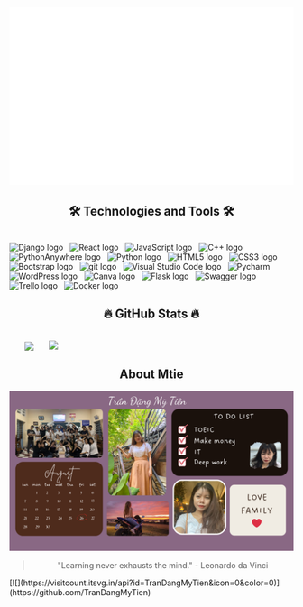 <!-- Trần Đặng Mỹ Tiên -->
<a href="#" target="_blank">
  <img src="svg/mtie.svg" width="1200" alt="TranDangMyTien" />
</a>
<h2 align="center">🛠 Technologies and Tools 🛠</h2>
<br>
<!-- https://simpleicons.org/ -->
<span><img src="https://img.shields.io/badge/Django-282C34?logo=Django&logoColor=092E20" alt="Django logo" title="Django" height="25" /></span>
&nbsp;
<span><img src="https://img.shields.io/badge/React-282C34?logo=React&logoColor=61DAFB" alt="React logo" title="React" height="25" /></span>
&nbsp;
<span><img src="https://img.shields.io/badge/JavaScript-282C34?logo=javascript&logoColor=F7DF1E" alt="JavaScript logo" title="JavaScript" height="25" /></span>
&nbsp;
<span><img src="https://img.shields.io/badge/C++-282C34?logo=cplusplus&logoColor=00599C" alt="C++ logo" title="C++" height="25" /></span>
&nbsp;
<span><img src="https://img.shields.io/badge/Python Anywhere-282C34?logo=pythonanywhere&logoColor=1D9FD7" alt="PythonAnywhere logo" title="PythonAnywhere" height="25" /></span>
&nbsp;
<span><img src="https://img.shields.io/badge/Python-282C34?logo=Python&logoColor=3776AB" alt="Python logo" title="Python" height="25" /></span>
&nbsp;
<span><img src="https://img.shields.io/badge/HTML5-282C34?logo=html5&logoColor=E34F26" alt="HTML5 logo" title="HTML5" height="25" /></span>
&nbsp;
<span><img src="https://img.shields.io/badge/CSS3-282C34?logo=css3&logoColor=1572B6" alt="CSS3 logo" title="CSS3" height="25" /></span>
&nbsp;
<span><img src="https://img.shields.io/badge/Bootstrap-282C34?logo=bootstrap&logoColor=7952B3" alt="Bootstrap logo" title="Bootstrap" height="25" /></span>
&nbsp;
<span><img src="https://img.shields.io/badge/git-282C34?logo=git&logoColor=F05032" alt="git logo" title="git" height="25" /></span>
&nbsp;
<span><img src="https://img.shields.io/badge/VS%20Code-282C34?logo=visual-studio-code&logoColor=007ACC" alt="Visual Studio Code logo" title="Visual Studio Code" height="25" /></span>
&nbsp;
<span><img src="https://img.shields.io/badge/Pycharm-282C34?logo=Pycharm&logoColor=00000" alt="Pycharm" title="Pycharm" height="25" /></span>
&nbsp;
<span><img src="https://img.shields.io/badge/WordPress-282C34?logo=wordPress&logoColor=000000" alt="WordPress logo" title="WordPress" height="25" /></span>
&nbsp;
<span><img src="https://img.shields.io/badge/Canva-282C34?logo=Canva&logoColor=00C4CC" alt="Canva logo" title="Canva" height="25" /></span>
&nbsp;
<span><img src="https://img.shields.io/badge/Flask-282C34?logo=Flask&logoColor=FFC20E" alt="Flask logo" title="Flask" height="25" /></span>
&nbsp;
<span><img src="https://img.shields.io/badge/Swagger-282C34?logo=Swagger&logoColor=85EA2D" alt="Swagger logo" title="Swagger" height="25" /></span>
&nbsp;
<span><img src="https://img.shields.io/badge/Trello-282C34?logo=Trello&logoColor=0052CC" alt="Trello logo" title="Trello" height="25" /></span>
&nbsp;
<span><img src="https://img.shields.io/badge/Docker-282C34?logo=Docker&logoColor=2496ED" alt="Docker logo" title="Docker" height="25" /></span>
&nbsp;
<br>
<h2 align="center">🔥 GitHub Stats 🔥</h2>
<!-- https://github.com/anuraghazra/github-readme-stats -->
<br>
<div align=center>
  <a href="#" title="Trần Đặng Mỹ Tiên">
    <img width="315" align="center" src="https://github-readme-stats.vercel.app/api/top-langs/?username=TranDangMyTien&hide=c%23,powershell,Mathematica,Ruby,Objective-C,Objective-C%2b%2b,Cuda&title_color=61dafb&text_color=ffffff&icon_color=61dafb&bg_color=20232a&langs_count=8&layout=compact&border_color=61dafb&hide_border=true" />
  </a>
  <a href="#" title="Trần Đặng Mỹ Tiên">
    <img align="right" width="434" src="https://github-readme-stats.vercel.app/api?username=TranDangMyTien&show_icons=true&theme=react&border_color=61dafb&hide_border=true" />
  </a>
</div>
<h2 align="center">About Mtie</h2>
<a href="https://www.facebook.com/trandangmytien2682003" target="_blank">
  <img src="images/Design_Desktop.png" width="1200" alt="TDMTien-official" />
</a>

<div align="center">
  <blockquote>
    <p>"Learning never exhausts the mind." - Leonardo da Vinci</p>
  </blockquote>
</div>
[![](https://visitcount.itsvg.in/api?id=TranDangMyTien&icon=0&color=0)](https://github.com/TranDangMyTien)